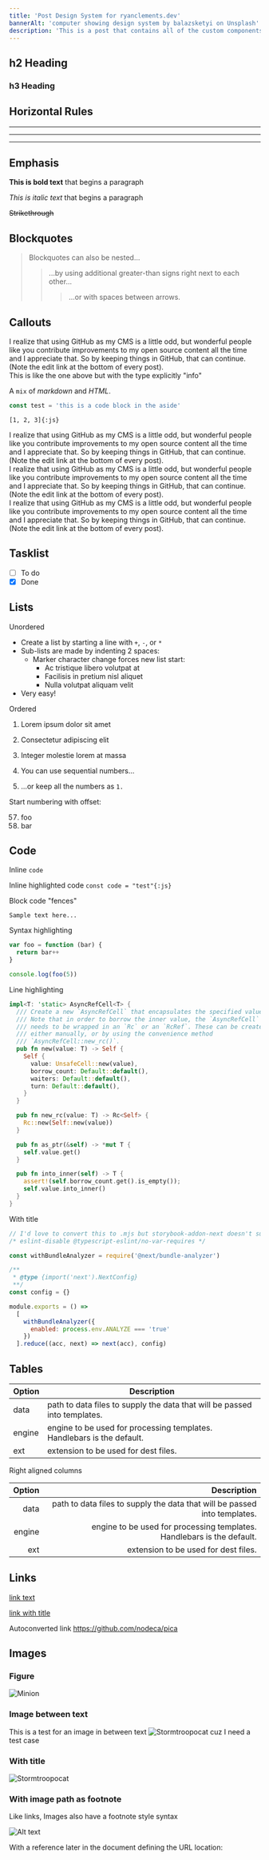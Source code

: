 ```yaml
---
title: 'Post Design System for ryanclements.dev'
bannerAlt: 'computer showing design system by balazsketyi on Unsplash'
description: 'This is a post that contains all of the custom components and styles to make a post look awesome.'
---
```


<!-- markdownlint-disable MD029 -->

## h2 Heading

### h3 Heading

## Horizontal Rules

---

---

---

## Emphasis

**This is bold text** that begins a paragraph

_This is italic text_ that begins a paragraph

~~Strikethrough~~

## Blockquotes

> Blockquotes can also be nested...
>
> > ...by using additional greater-than signs right next to each other...
> >
> > > ...or with spaces between arrows.

## Callouts

<aside>
  I realize that using GitHub as my CMS is a little odd, but wonderful people
  like you contribute improvements to my open source content all the time and I
  appreciate that. So by keeping things in GitHub, that can continue. (Note the
  edit link at the bottom of every post).
</aside>

<aside class="info">
  This is like the one above but with the type explicitly "info"
</aside>

<aside class="info">

A `mix` of _markdown_ and <em>HTML</em>.

```js
const test = 'this is a code block in the aside'
```

`[1, 2, 3]{:js}`

</aside>

<aside class="success">
  I realize that using GitHub as my CMS is a little odd, but wonderful people
  like you contribute improvements to my open source content all the time and I
  appreciate that. So by keeping things in GitHub, that can continue. (Note the
  edit link at the bottom of every post).
</aside>

<aside class="warning">
  I realize that using GitHub as my CMS is a little odd, but wonderful people
  like you contribute improvements to my open source content all the time and I
  appreciate that. So by keeping things in GitHub, that can continue. (Note the
  edit link at the bottom of every post).
</aside>

<aside class="danger">
  I realize that using GitHub as my CMS is a little odd, but wonderful people
  like you contribute improvements to my open source content all the time and I
  appreciate that. So by keeping things in GitHub, that can continue. (Note the
  edit link at the bottom of every post).
</aside>

## Tasklist

- [ ] To do
- [x] Done

## Lists

Unordered

- Create a list by starting a line with `+`, `-`, or `*`
- Sub-lists are made by indenting 2 spaces:
  - Marker character change forces new list start:
    - Ac tristique libero volutpat at
    - Facilisis in pretium nisl aliquet
    - Nulla volutpat aliquam velit
- Very easy!

Ordered

1. Lorem ipsum dolor sit amet
2. Consectetur adipiscing elit
3. Integer molestie lorem at massa

4. You can use sequential numbers...
5. ...or keep all the numbers as `1.`

Start numbering with offset:

57. foo
1. bar

## Code

Inline `code`

Inline highlighted code `const code = "test"{:js}`

Block code "fences"

```text
Sample text here...
```

Syntax highlighting

```js
var foo = function (bar) {
  return bar++
}

console.log(foo(5))
```

Line highlighting

```rust {9, 16-18}
impl<T: 'static> AsyncRefCell<T> {
  /// Create a new `AsyncRefCell` that encapsulates the specified value.
  /// Note that in order to borrow the inner value, the `AsyncRefCell`
  /// needs to be wrapped in an `Rc` or an `RcRef`. These can be created
  /// either manually, or by using the convenience method
  /// `AsyncRefCell::new_rc()`.
  pub fn new(value: T) -> Self {
    Self {
      value: UnsafeCell::new(value),
      borrow_count: Default::default(),
      waiters: Default::default(),
      turn: Default::default(),
    }
  }

  pub fn new_rc(value: T) -> Rc<Self> {
    Rc::new(Self::new(value))
  }

  pub fn as_ptr(&self) -> *mut T {
    self.value.get()
  }

  pub fn into_inner(self) -> T {
    assert!(self.borrow_count.get().is_empty());
    self.value.into_inner()
  }
}
```

With title

```js title=next.config.js
// I'd love to convert this to .mjs but storybook-addon-next doesn't support importing mjs yet
/* eslint-disable @typescript-eslint/no-var-requires */

const withBundleAnalyzer = require('@next/bundle-analyzer')

/**
 * @type {import('next').NextConfig}
 **/
const config = {}

module.exports = () =>
  [
    withBundleAnalyzer({
      enabled: process.env.ANALYZE === 'true'
    })
  ].reduce((acc, next) => next(acc), config)
```

## Tables

| Option | Description                                                               |
| ------ | ------------------------------------------------------------------------- |
| data   | path to data files to supply the data that will be passed into templates. |
| engine | engine to be used for processing templates. Handlebars is the default.    |
| ext    | extension to be used for dest files.                                      |

Right aligned columns

| Option |                                                               Description |
| -----: | ------------------------------------------------------------------------: |
|   data | path to data files to supply the data that will be passed into templates. |
| engine |    engine to be used for processing templates. Handlebars is the default. |
|    ext |                                      extension to be used for dest files. |

## Links

[link text](http://dev.nodeca.com)

[link with title](http://nodeca.github.io/pica/demo/ 'title text!')

Autoconverted link <https://github.com/nodeca/pica>

## Images

### Figure

![Minion](minion.png)

### Image between text

This is a test for an image in between text ![Stormtroopocat](stormtroopocat.jpg 'The Stormtroopocat') cuz I need a test case

### With title

![Stormtroopocat](stormtroopocat.jpg 'The Stormtroopocat')

### With image path as footnote

Like links, Images also have a footnote style syntax

![Alt text][id]

With a reference later in the document defining the URL location:

[id]: dojocat.jpg 'The Dojocat'
